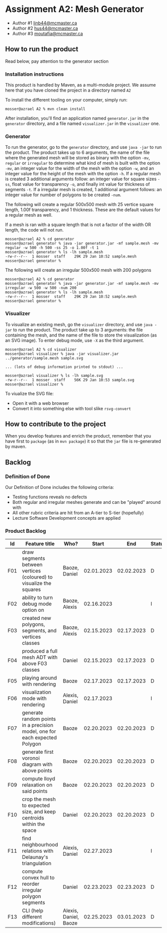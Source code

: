 # Assignment A2: Mesh Generator
  - Author #1 linb44@mcmaster.ca
  - Author #2 hus44@mcmaster.ca
  - Author #3 moutafia@mcmaster.ca

## How to run the product

Read below, pay attention to the generator section

### Installation instructions

This product is handled by Maven, as a multi-module project. We assume here that you have cloned the project in a directory named `A2`

To install the different tooling on your computer, simply run:

```
mosser@azrael A2 % mvn clean install
```

After installation, you'll find an application named `generator.jar` in the `generator` directory, and a file named `visualizer.jar` in the `visualizer` one. 

### Generator

To run the generator, go to the `generator` directory, and use `java -jar` to run the product. The product takes up to 6 arguments, the name of the file where the generated mesh will be stored as binary with the option `-mv`, `regular` or `irregular` to determine what kind of mesh is built with the option `-mv`, an integer value for the width of the mesh with the option `-w`, and an integer value for the height of the mesh with the option `-h`. If a regular mesh is created 3 additional arguments follow: an integer value for square sizes `-ss`, float value for transparency `-o`, and finally int value for thickness of segments `-t`. If a irregular mesh is created, 1 additional argument follows: an integer value for number of polygons to be created `-num`.

The following will create a regular 500x500 mesh with 25 vertice square length, 1.00f transparency, and 1 thickness. These are the default values for a regular mesh as well. 

If a mesh is ran with a square length that is not a factor of the width OR length, the code will not run.

```
mosser@azrael A2 % cd generator 
mosser@azrael generator % java -jar generator.jar -mf sample.mesh -mv regular -w 500 -h 500 -ss 25 -o 1.00f -t 1
mosser@azrael generator % ls -lh sample.mesh
-rw-r--r--  1 mosser  staff    29K 29 Jan 10:52 sample.mesh
mosser@azrael generator % 
```

The following will create an irregular 500x500 mesh with 200 polygons
```
mosser@azrael A2 % cd generator 
mosser@azrael generator % java -jar generator.jar -mf sample.mesh -mv irregular -w 500 -w 500 -num 200
mosser@azrael generator % ls -lh sample.mesh
-rw-r--r--  1 mosser  staff    29K 29 Jan 10:52 sample.mesh
mosser@azrael generator % 
```

### Visualizer

To visualize an existing mesh, go the `visualizer` directory, and use `java -jar` to run the product. The product take up to 3 arguments: the file containing the mesh, and the name of the file to store the visualization (as an SVG image).
To enter debug mode, use `-X` as the third argument.

```
mosser@azrael A2 % cd visualizer 
mosser@azrael visualizer % java -jar visualizer.jar ../generator/sample.mesh sample.svg

... (lots of debug information printed to stdout) ...

mosser@azrael visualizer % ls -lh sample.svg
-rw-r--r--  1 mosser  staff    56K 29 Jan 10:53 sample.svg
mosser@azrael visualizer %
```
To viualize the SVG file:

  - Open it with a web browser
  - Convert it into something else with tool slike `rsvg-convert`

## How to contribute to the project

When you develop features and enrich the product, remember that you have first to `package` (as in `mvn package`) it so that the `jar` file is re-generated by maven.

## Backlog

### Definition of Done
Our Definition of Done includes the following criteria:
- Testing functions reveals no defects
- Both regular and irregular meshes generate and can be "played" around with
- All other rubric criteria are hit from an A-tier to S-tier (hopefully)
- Lecture Software Development concepts are applied

### Product Backlog

| Id | Feature title                                                                 | Who?                  | Start      | End        | Status |
|:--:|-------------------------------------------------------------------------------|-----------------------|------------|------------|--------|
| F01 | draw segments between vertices (coloured) to visualize the squares           | Baoze, Daniel         | 02.01.2023 | 02.02.2023 | D      |
| F02 | ability to turn debug mode option on                                         | Baoze, Alexis         | 02.16.2023 |            | I      |
| F03 | created  new polygons, segments, and vertices classes                        | Baoze, Alexis         | 02.15.2023 | 02.17.2023 | D      |
| F04 | produced a full mesh ADT with above F03 classes                              | Daniel                | 02.15.2023 | 02.17.2023 | D      |
| F05 | playing around with rendering                                                | Baoze                 | 02.17.2023 | 02.17.2023 | D      |
| F06 | visualization mode with rendering                                            | Alexis, Daniel        | 02.17.2023 |            | I      |
| F07 | generate random points in a precision model, one for each expected Polygon   | Baoze                 | 02.20.2023 | 02.20.2023 | D      |
| F08 | generate first voronoi diagram with above points                             | Baoze                 | 02.20.2023 | 02.20.2023 | D      |
| F09 | compute lloyd relaxation on said points                                      | Baoze                 | 02.20.2023 | 02.20.2023 | D      |
| F10 | crop the mesh to expected size, and keep centroids within the space          | Daniel                | 02.20.2023 | 02.20.2023 | D      |
| F11 | find neighbourhood relations with Delaunay's triangulation                   | Alexis, Daniel        | 02.27.2023 |            | I      |
| F12 | compute convex hull to reorder irregular polygon segments                    | Daniel                | 02.23.2023 | 02.23.2023 | D      |
| F13 | CLI (help different modifications)                                           | Alexis, Daniel, Baoze | 02.25.2023 | 03.01.2023 | D      |



